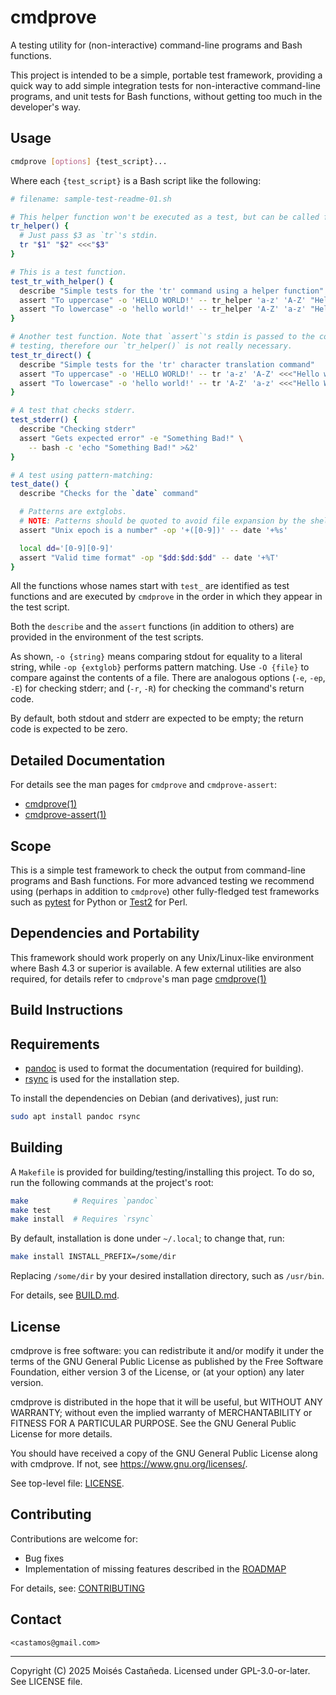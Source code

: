 cmdprove
========

A testing utility for (non-interactive) command-line programs and Bash functions.

This project is intended to be a simple, portable test framework, providing a quick way
to add simple integration tests for non-interactive command-line programs, and unit tests
for Bash functions, without getting too much in the developer's way.


Usage
-----

  ```bash
  cmdprove [options] {test_script}...
  ```

Where each `{test_script}` is a Bash script like the following:

  ```bash
  # filename: sample-test-readme-01.sh

  # This helper function won't be executed as a test, but can be called from tests.
  tr_helper() {
    # Just pass $3 as `tr`'s stdin.
    tr "$1" "$2" <<<"$3"
  }

  # This is a test function.
  test_tr_with_helper() {
    describe "Simple tests for the 'tr' command using a helper function"
    assert "To uppercase" -o 'HELLO WORLD!' -- tr_helper 'a-z' 'A-Z' "Hello world!"
    assert "To lowercase" -o 'hello world!' -- tr_helper 'A-Z' 'a-z' "Hello World!"
  }

  # Another test function. Note that `assert`'s stdin is passed to the command under
  # testing, therefore our `tr_helper()` is not really necessary.
  test_tr_direct() {
    describe "Simple tests for the 'tr' character translation command"
    assert "To uppercase" -o 'HELLO WORLD!' -- tr 'a-z' 'A-Z' <<<"Hello world!"
    assert "To lowercase" -o 'hello world!' -- tr 'A-Z' 'a-z' <<<"Hello World!"
  }

  # A test that checks stderr.
  test_stderr() {
    describe "Checking stderr"
    assert "Gets expected error" -e "Something Bad!" \
      -- bash -c 'echo "Something Bad!" >&2'
  }

  # A test using pattern-matching:
  test_date() {
    describe "Checks for the `date` command"

    # Patterns are extglobs.
    # NOTE: Patterns should be quoted to avoid file expansion by the shell:
    assert "Unix epoch is a number" -op '+([0-9])' -- date '+%s'

    local dd='[0-9][0-9]'
    assert "Valid time format" -op "$dd:$dd:$dd" -- date '+%T'
  }
  ```

All the functions whose names start with `test_` are identified as test functions and
are executed by `cmdprove` in the order in which they appear in the test script.

Both the `describe` and the `assert` functions (in addition to others) are provided in
the environment of the test scripts.

As shown, `-o {string}` means comparing stdout for equality to a literal string, while
`-op {extglob}` performs pattern matching.  Use `-O {file}` to compare against the
contents of a file.  There are analogous options (`-e`, `-ep`, `-E`) for checking stderr;
and (`-r`, `-R`) for checking the command's return code.

By default, both stdout and stderr are expected to be empty; the return code is expected
to be zero.


Detailed Documentation
----------------------

For details see the man pages for `cmdprove` and `cmdprove-assert`:

- [cmdprove(1)](doc/cmdprove.md)
- [cmdprove-assert(1)](doc/cmdprove-assert.md)


Scope
-----

This is a simple test framework to check the output from command-line programs and Bash
functions.  For more advanced testing we recommend using (perhaps in addition to
`cmdprove`) other fully-fledged test frameworks such as [pytest](pytest.org) for Python
or [Test2](https://perldoc.perl.org/Test2) for Perl.


Dependencies and Portability
----------------------------

This framework should work properly on any Unix/Linux-like environment where Bash 4.3 or
superior is available.  A few external utilities are also required, for details refer to
`cmdprove`'s man page [cmdprove(1)](doc/cmdprove.md)


Build Instructions
------------------

## Requirements

- [pandoc](https://pandoc.org/) is used to format the documentation (required for building).
- [rsync](https://rsync.samba.org/) is used for the installation step.

To install the dependencies on Debian (and derivatives), just run:
  ```bash
  sudo apt install pandoc rsync
  ```

Building
--------

A `Makefile` is provided for building/testing/installing this project.
To do so, run the following commands at the project's root:

  ```bash
  make          # Requires `pandoc`
  make test
  make install  # Requires `rsync`
  ```

By default, installation is done under `~/.local`; to change that, run:
  ```bash
  make install INSTALL_PREFIX=/some/dir
  ```
Replacing `/some/dir` by your desired installation directory, such as `/usr/bin`.

For details, see [BUILD.md](BUILD.md).


License
-------

cmdprove is free software: you can redistribute it and/or modify it under the
terms of the GNU General Public License as published by the Free Software
Foundation, either version 3 of the License, or (at your option) any later
version.

cmdprove is distributed in the hope that it will be useful, but WITHOUT ANY
WARRANTY; without even the implied warranty of MERCHANTABILITY or FITNESS FOR A
PARTICULAR PURPOSE. See the GNU General Public License for more details.

You should have received a copy of the GNU General Public License along with
cmdprove. If not, see <https://www.gnu.org/licenses/>.


See top-level file: [LICENSE](LICENSE).


Contributing
------------

Contributions are welcome for:

- Bug fixes
- Implementation of missing features described in the [ROADMAP](ROADMAP.md)

For details, see: [CONTRIBUTING](CONTRIBUTING.md)


Contact
-------

`<castamos@gmail.com>`

---
Copyright (C) 2025 Moisés Castañeda.
Licensed under GPL-3.0-or-later. See LICENSE file.
<!-- SPDX-License-Identifier: GPL-3.0-or-later -->
